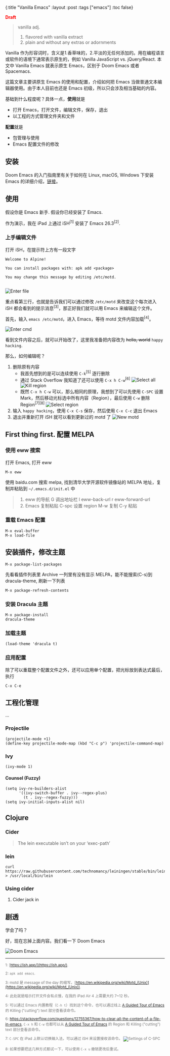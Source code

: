 {:title "Vanilla Emacs"
 :layout :post
 :tags  ["emacs"]
 :toc false}

<span style="color:red">**Draft**</span>

> vanilla adj.
> 1. flavored with vanilla extract
> 2. plain and without any extras or adornments

Vanilla 作为形容词时，含义是1.香草味的，2.平淡的无任何添加的。用在编程语言或软件的语境下通常表示原生的，例如 Vanilla JavaScript vs. jQuery/React. 本文中 Vanilla Emacs 就表示原生 Emacs，区别于 Doom Emacs 或者 Spacemacs.

这篇文章主要讲原生 Emacs 的使用和配置，介绍如何把 Emacs 当做普通文本编辑器使用。由于本人目前也还是 Emacs 初级，所以只会涉及相当基础的内容。

基础到什么程度呢？具体一点，**使用**就是

- 打开 Emacs，打开文件，编辑文件，保存，退出
- 以工程的方式管理文件夹和文件

**配置**就是

- 包管理与使用
- Emacs 配置文件的修改

## 安装

Doom Emacs 的入门指南里有关于如何在 Linux, macOS, Windows 下安装 Emacs 的详细介绍，[链接](https://github.com/hlissner/doom-emacs/blob/develop/docs/getting_started.org#emacs--dependencies)。

## 使用

假设你是 Emacs 新手.
假设你已经安装了 Emacs.

作为演示，我在 iPad 上通过 iSH<sup>[1]</sup> 安装了 Emacs 26.3<sup>[2]</sup>.


### 上手编辑文件

打开 iSH，在提示符上方有一段文字

```
Welcome to Alpine!

You can install packages with: apk add <package>

You may change this message by editing /etc/motd.


```

![Enter file](../../img/vanilla-emacs/2-enter-file.PNG)

重点看第三行，也就是告诉我们可以通过修改 `/etc/motd` 来改变这个每次进入 iSH 都会看到的提示消息<sup>[3]</sup>，那正好我们就可以用 Emacs 来编辑这个文件。

首先，输入 `emacs /etc/motd`，进入 Emacs，等待 motd 文件内容加载<sup>[4]</sup>。

![Enter cmd](../../img/vanilla-emacs/1-enter-cmd.PNG)

看到文件内容之后，就可以开始改了，这里我准备把内容改为 ~~hello, world~~ `happy hacking`.

那么，如何编辑呢？

1. 删除原有内容
    - 我首先想到的是可以连续使用 `C-k`<sup>[5]</sup> 逐行删除
    - 通过 Stack Overflow 我知道了还可以使用 `C-x h C-w`<sup>[6]</sup>
      ![Select all](../../img/vanilla-emacs/3-c-x-h.PNG)
      ![Kill region](../../img/vanilla-emacs/4-c-w.PNG)
    - 既然 `C-x h C-w` 可以，那么相同的原理，我想到了可以先使用 `C-SPC` 设置 Mark，然后移动光标选中所有内容（Region），最后使用 `C-w` 删除 Region<sup>[7]</sup><sup>[8]</sup>
      ![Select region](../../img/vanilla-emacs/6-c-spc-region.PNG)
2. 输入 `happy hacking`，使用 `C-x C-s` 保存，然后使用 `C-x C-c` 退出 Emacs
3. 退出并重新打开 iSH 就可以看到更新过的 motd 了
   ![New motd](../../img/vanilla-emacs/7-new-motd.PNG)

## First thing first. 配置 MELPA

### 使用 eww 搜索

打开 Emacs, 打开 eww

    M-x eww

使用 baidu.com 搜索 melpa, 找到清华大学开源软件镜像站的 MELPA 地址，复制并粘贴到 `~/.emacs.d/init.el` 中

> 1. eww 的导航
>     G    调出地址栏
>     l    eww-back-url
>     r    eww-forward-url
> 2. Emacs 复制粘贴
>     C-spc 设置 region
>     M-w   复制
>     C-y   粘贴

### 重载 Emacs 配置

    M-x eval-buffer
    M-x load-file

## 安装插件，修改主题

    M-x package-list-packages

先看看插件列表里 Archive 一列里有没有显示 MELPA，能不能搜索(C-s)到 dracula-theme, 刷新一下列表

    M-x package-refresh-contents

### 安装 Dracula 主题

    M-x package-install
    dracula-theme

### 加载主题

    (load-theme 'dracula t)

### 应用配置

除了可以重载整个配置文件之外，还可以应用单个配置，把光标放到表达式最后，执行

    C-x C-e

## 工程化管理

...

### Projectile

    (projectile-mode +1)
    (define-key projectile-mode-map (kbd "C-c p") 'projectile-command-map)

### Ivy

    (ivy-mode 1)

#### Counsel (Fuzzy)

    (setq ivy-re-builders-alist
          '((ivy-switch-buffer . ivy--regex-plus)
            (t . ivy--regex-fuzzy)))
    (setq ivy-initial-inputs-alist nil)

## Clojure

### Cider

> The lein executable isn’t on your ‘exec-path’

### lein

    curl https://raw.githubusercontent.com/technomancy/leiningen/stable/bin/lein > /usr/local/bin/lein


### Using cider

1. Cider jack in

## 剧透

学会了吗？

好，现在忘掉上面内容。我们看一下 Doom Emacs

![Doom Emacs](https://raw.githubusercontent.com/hlissner/doom-emacs/screenshots/main.png)

---

<small style="color:#777">

1: [https://ish.app/](https://ish.app/).

2: `apk add emacs`.

3: motd 是 message of the day 的缩写，[https://en.wikipedia.org/wiki/Motd_(Unix)](https://en.wikipedia.org/wiki/Motd_(Unix)).

4: 此处就是暗示打开文件会有点慢，在我的 iPad Air 4 上需要大约 7\~12 秒。

5: 可以通过 Emacs 内置教程（`C-h t`）找到这个命令，也可以通过线上 [A Guided Tour of Emacs](https://www.gnu.org/software/emacs/tour/index.html) 的 Killing ("cutting") text 部分查看该命令。

6: https://stackoverflow.com/questions/12755367/how-to-clear-all-the-content-of-a-file-in-emacs, `C-x h` 和 `C-w` 也都可以从 [A Guided Tour of Emacs](https://www.gnu.org/software/emacs/tour/index.html) 的 Region 和 Killing ("cutting") text 部分查看该命令。

7: `C-SPC` 在 iPad 上默认切换输入法，可以通过 iSH 来设置接收该命令。
   ![Settings of C-SPC](../../img/vanilla-emacs/5-settings-c-spc.PNG)

8: 如果想要把这几种方式都试一下，可以使用 `C-x u` 撤销更改后重试。
</small>

